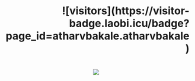 <h1 align="right">![visitors](https://visitor-badge.laobi.icu/badge?page_id=atharvbakale.atharvbakale)</h1>

<h1 align="center">
    <img src="https://readme-typing-svg.herokuapp.com/?font=Righteous&size=35&center=true&vCenter=true&width=500&height=70&duration=4000&lines=Hi+There!+👋;+I'm+Atharv+Bakale!;" />
</h1>
